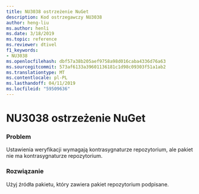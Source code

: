 ```yaml
---
title: NU3038 ostrzeżenie NuGet
description: Kod ostrzegawczy NU3038
author: heng-liu
ms.author: henli
ms.date: 3/18/2019
ms.topic: reference
ms.reviewer: dtivel
f1_keywords:
- NU3038
ms.openlocfilehash: dbf57a38b205aef9758a98d016caba4336d76a63
ms.sourcegitcommit: 573af6133a39601136181c1d98c09303f51a1ab2
ms.translationtype: MT
ms.contentlocale: pl-PL
ms.lasthandoff: 04/11/2019
ms.locfileid: "59509636"
---
```

# <a name="nuget-warning-nu3038"></a>NU3038 ostrzeżenie NuGet

### <a name="issue"></a>Problem

Ustawienia weryfikacji wymagają kontrasygnaturze repozytorium, ale pakiet nie ma kontrasygnaturze repozytorium.


### <a name="solution"></a>Rozwiązanie

Użyj źródła pakietu, który zawiera pakiet repozytorium podpisane.  